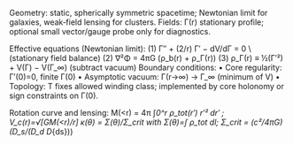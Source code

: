 Geometry: static, spherically symmetric spacetime; Newtonian limit for galaxies, weak‑field lensing for clusters.
Fields: Γ(r) stationary profile; optional small vector/gauge probe only for diagnostics.

Effective equations (Newtonian limit):
(1) Γ″ + (2/r) Γ′ − dV/dΓ = 0  \  (stationary field balance)
(2) ∇²Φ = 4πG (ρ_b(r) + ρ_Γ(r))
(3) ρ_Γ(r) ≡ ½(Γ′²) + V(Γ) − V(Γ_∞)   (subtract vacuum)
Boundary conditions:
• Core regularity: Γ′(0)=0, finite Γ(0)
• Asymptotic vacuum: Γ(r→∞) → Γ_∞ (minimum of V)
• Topology: T fixes allowed winding class; implemented by core holonomy or sign constraints on Γ(0).

Rotation curve and lensing:
M(<r) = 4π ∫*0^r ρ_tot(r′) r′² dr′ ;  V_c(r)=√[GM(<r)/r]
κ(θ) = Σ(θ)/Σ_crit with Σ(θ)=∫ ρ_tot dl;  Σ_crit = (c²/4πG) (D_s/(D_d D*{ds}))
